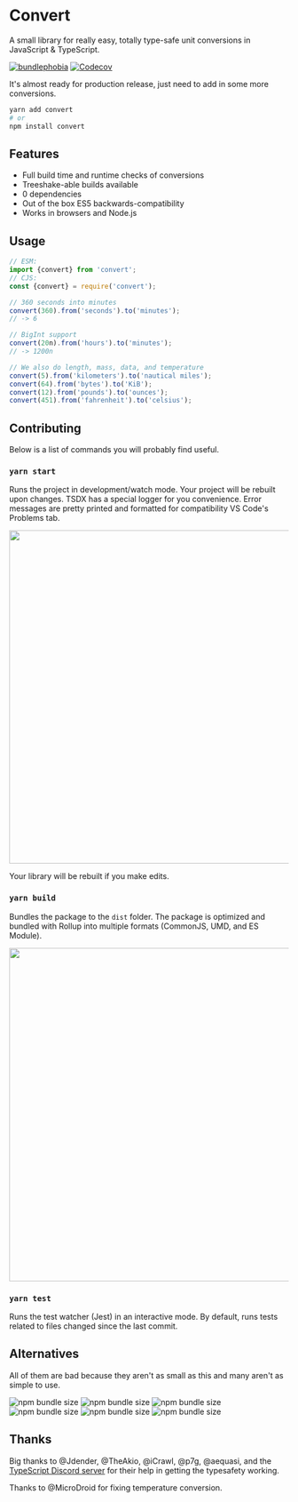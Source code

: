 # Convert

A small library for really easy, totally type-safe unit conversions in JavaScript & TypeScript.

[![bundlephobia](https://bundlephobia.com/api/stats-image?name=convert&version=0.7.0-canary&wide=true)](https://bundlephobia.com/result?p=convert)
[![Codecov](https://img.shields.io/codecov/c/gh/pizzafox/convert)](https://codecov.io/gh/pizzafox/convert)

It's almost ready for production release, just need to add in some more conversions.

```sh
yarn add convert
# or
npm install convert
```

## Features

- Full build time and runtime checks of conversions
- Treeshake-able builds available
- 0 dependencies
- Out of the box ES5 backwards-compatibility
- Works in browsers and Node.js

## Usage

```ts
// ESM:
import {convert} from 'convert';
// CJS:
const {convert} = require('convert');

// 360 seconds into minutes
convert(360).from('seconds').to('minutes');
// -> 6

// BigInt support
convert(20n).from('hours').to('minutes');
// -> 1200n

// We also do length, mass, data, and temperature
convert(5).from('kilometers').to('nautical miles');
convert(64).from('bytes').to('KiB');
convert(12).from('pounds').to('ounces');
convert(451).from('fahrenheit').to('celsius');
```

## Contributing

Below is a list of commands you will probably find useful.

### `yarn start`

Runs the project in development/watch mode. Your project will be rebuilt upon changes. TSDX has a special logger for you convenience. Error messages are pretty printed and formatted for compatibility VS Code's Problems tab.

<img src="https://user-images.githubusercontent.com/4060187/52168303-574d3a00-26f6-11e9-9f3b-71dbec9ebfcb.gif" width="600" />

Your library will be rebuilt if you make edits.

### `yarn build`

Bundles the package to the `dist` folder.
The package is optimized and bundled with Rollup into multiple formats (CommonJS, UMD, and ES Module).

<img src="https://user-images.githubusercontent.com/4060187/52168322-a98e5b00-26f6-11e9-8cf6-222d716b75ef.gif" width="600" />

### `yarn test`

Runs the test watcher (Jest) in an interactive mode.
By default, runs tests related to files changed since the last commit.

## Alternatives

All of them are bad because they aren't as small as this and many aren't as simple to use.

![npm bundle size](https://img.shields.io/bundlephobia/minzip/convert?label=convert)
![npm bundle size](https://img.shields.io/bundlephobia/minzip/uom?label=uom)
![npm bundle size](https://img.shields.io/bundlephobia/minzip/units-converter?label=units-converter)
![npm bundle size](https://img.shields.io/bundlephobia/minzip/safe-units?label=safe-units)
![npm bundle size](https://img.shields.io/bundlephobia/minzip/convert-units?label=convert-units)
![npm bundle size](https://img.shields.io/bundlephobia/minzip/js-quantities?label=js-quantities)

## Thanks

Big thanks to @Jdender, @TheAkio, @iCrawl, @p7g, @aequasi, and the [TypeScript Discord server](https://discord.gg/typescript) for their help in getting the typesafety working.

Thanks to @MicroDroid for fixing temperature conversion.
